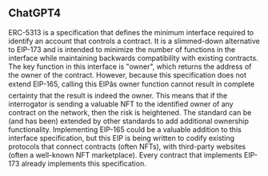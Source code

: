 ## ChatGPT4

ERC-5313 is a specification that defines the minimum interface required to identify an account that controls a contract. It is a slimmed-down alternative to EIP-173 and is intended to minimize the number of functions in the interface while maintaining backwards compatibility with existing contracts. The key function in this interface is "owner", which returns the address of the owner of the contract. However, because this specification does not extend EIP-165, calling this EIPâs owner function cannot result in complete certainty that the result is indeed the owner. This means that if the interrogator is sending a valuable NFT to the identified owner of any contract on the network, then the risk is heightened. The standard can be (and has been) extended by other standards to add additional ownership functionality. Implementing EIP-165 could be a valuable addition to this interface specification, but this EIP is being written to codify existing protocols that connect contracts (often NFTs), with third-party websites (often a well-known NFT marketplace). Every contract that implements EIP-173 already implements this specification.
